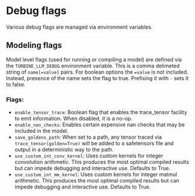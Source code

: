 # Debug flags

Various debug flags are managed via environment variables.

## Modeling flags

Model level flags (used for running or compiling a model) are defined via the
`TURBINE_LLM_DEBUG` environment variable. This is a comma delimeted string of
`name[=value]` pairs. For boolean options the `=value` is not included. Instead,
presence of the name sets the flag to true. Prefixing it with `-` sets it to
false.

### Flags:

* `enable_tensor_trace`: Boolean flag that enables the trace_tensor facility
  to emit information. When disabled, it is a no-op.
* `enable_nan_checks`: Enables certain expensive nan checks that may be
  included in the model.
* `save_goldens_path`: When set to a path, any tensor traced via
  `trace_tensor(golden=True)` will be added to a safetensors file and output
  in a deterministic way to the path.
* `use_custom_int_conv_kernel`: Uses custom kernels for integer convolution
  arithmetic. This produces the most optimal compiled results but can impede
  debugging and interactive use. Defaults to True.
* `use_custom_int_mm_kernel`: Uses custom kernels for integer matmul
  arithmetic. This produces the most optimal compiled results but can impede
  debugging and interactive use. Defaults to True.
